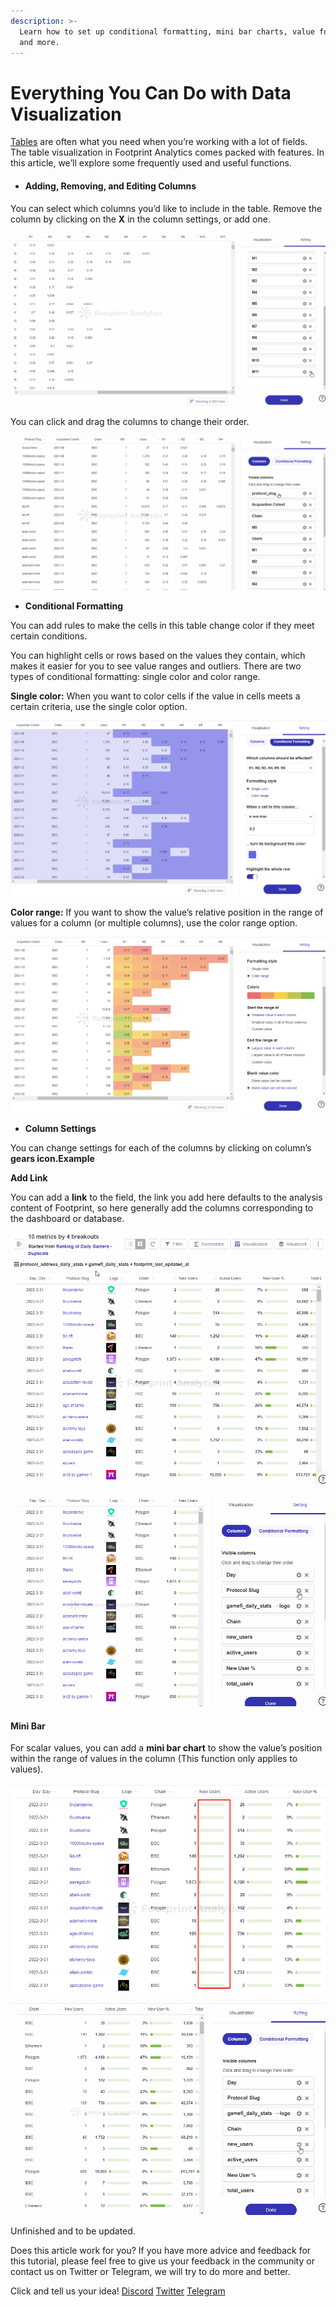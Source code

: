 ```yaml
---
description: >-
  Learn how to set up conditional formatting, mini bar charts, value formatting,
  and more.
---
```


# Everything You Can Do with Data Visualization

[Tables](https://www.footprint.network/guest/dashboard/retention-analysis-of-game-fi-fp-85425534-fd53-4bd1-8c28-0e82198533c2?gamefi\_name=bomb-crypto) are often what you need when you’re working with a lot of fields. The table visualization in Footprint Analytics comes packed with features. In this article, we’ll explore some frequently used and useful functions.

* #### **Adding, Removing, and Editing Columns** <a href="#_jd3lygjvwg0e" id="_jd3lygjvwg0e"></a>

You can select which columns you’d like to include in the table. Remove the column by clicking on the **X** in the column settings, or add one.

![](<../../.gitbook/assets/0 (5)>)

You can click and drag the columns to change their order.

![](<../../.gitbook/assets/1 (4) (1)>)

* **Conditional Formatting**

You can add rules to make the cells in this table change color if they meet certain conditions.

You can highlight cells or rows based on the values they contain, which makes it easier for you to see value ranges and outliers. There are two types of conditional formatting: single color and color range.

**Single color:** When you want to color cells if the value in cells meets a certain criteria, use the single color option.

![](<../../.gitbook/assets/2 (3)>)

**Color range:** If you want to show the value’s relative position in the range of values for a column (or multiple columns), use the color range option.

![](<../../.gitbook/assets/3 (3)>)

* **Column Settings**

You can change settings for each of the columns by clicking on column’s **gears icon.Example**

**Add Link**

You can add a **link** to the field, the link you add here defaults to the analysis content of Footprint, so here generally add the columns corresponding to the dashboard or database.

![](<../../.gitbook/assets/4 (5) (1)>)

![](<../../.gitbook/assets/5 (1) (1)>)

#### **Mini Bar** <a href="#_iwffkaye5oyt" id="_iwffkaye5oyt"></a>

For scalar values, you can add a **mini bar chart** to show the value’s position within the range of values in the column (This function only applies to values).

![](<../../.gitbook/assets/6 (3)>)

![](<../../.gitbook/assets/7 (1) (1)>)

Unfinished and to be updated.

Does this article work for you? If you have more advice and feedback for this tutorial, please feel free to give us your feedback in the community or contact us on Twitter or Telegram, we will try to do more and better.&#x20;

Click and tell us your idea! [Discord](https://discord.com/invite/3HYaR6USM7) [Twitter](https://twitter.com/Footprint\_DeFi) [Telegram](https://t.me/joinchat/4-ocuURAr2thODFh)
